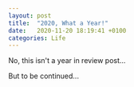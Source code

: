 ```yaml
---
layout: post
title:  "2020, What a Year!"
date:   2020-11-20 18:19:41 +0100
categories: Life
---
```

No, this isn't a year in review post...

But to be continued...



